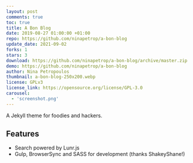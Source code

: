 ```yaml
---
layout: post
comments: true
toc: true
title: A Bon Blog
date: 2019-08-27 01:00:00 +01:00
repo: https://github.com/ninapetrop/a-bon-blog
update_date: 2021-09-02
forks: 1
stars: 3
download: https://github.com/ninapetrop/a-bon-blog/archive/master.zip
demo: https://github.com/ninapetrop/a-bon-blog
author: Nina Petropoulos
thumbnail: a-bon-blog-250x200.webp
license: GPLv3
license_link: https://opensource.org/license/GPL-3.0
carousel:
  - 'screenshot.png'
---
```


A Jekyll theme for foodies and hackers.

## Features

* Search powered by Lunr.js
* Gulp, BrowserSync and SASS for development (thanks ShakeyShane!)
